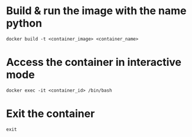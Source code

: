 # Build & run the image with the name python

`docker build -t <container_image> <container_name>`

# Access the container in interactive mode

`docker exec -it <container_id> /bin/bash`

# Exit the container

`exit`